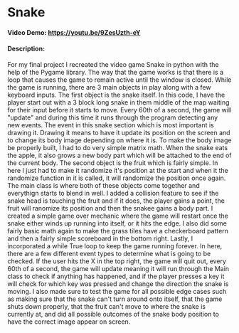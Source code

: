 # Snake
#### Video Demo: https://youtu.be/9ZesUzth-eY
#### Description:
For my final project I recreated the video game Snake in python with the help of the Pygame library. The way that the game works is that there is a loop that causes the game to remain active until the window is closed. While the game is running, there are 3 main objects in play along with a few keyboard inputs. 
The first object is the snake itself. In this code, I have the player start out with a 3 block long snake in them middle of the map waiting for their input before it starts to move. Every 60th of a second, the game will "update" and during this time it runs through the program detecting any new events. The event in this snake section which is most important is drawing it. Drawing it means to have it update its position on the screen and to change its body image depending on where it is. To make the body image be properly built, I had to do very simple matrix math. When the snake eats the apple, it also grows a new body part which will be attached to the end of the current body. 
The second object is the fruit which is fairly simple. In here I just had to make it randomize it's position at the start and when it the randomize function in it is called, it will randomize the position once again. 
The main class is where both of these objects come together and everythign starts to blend in well. I added a collision feature to see if the snake head is touching the fruit and if it does, the player gains a point, the fruit will ranomize its position and then the snakee gains a body part. I created a simple game over mechanic where the game will restart once the snake either winds up running into itself, or it hits the edge. I also did some fairly basic math again to make the grass tiles have a checkerboard pattern and then a fairly simple scoreboard in the bottom right. 
Lastly, I incorporated a while True loop to keep the game running forever. In here, there are a few different event types to determine what is going to be checked. If the user hits the X in the top right, the game will quit out, every 60th of a second, the game will update meaning it will run through the Main class to check if anything has happened, and if the player presses a key it will check for which key was pressed and change the direction the snake is moving.
I also made sure to test the game for all possible edge cases such as making sure that the snake can't turn around onto itself, that the game shuts down properly, that the fruit can't move to where the snake is currently at, and did all possible outcomes of the snake body position to have the correct image appear on screen. 
